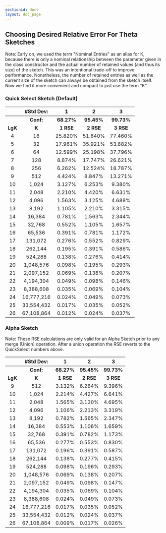 ```yaml
---
sectionid: docs
layout: doc_page
---
```

<!--
    Licensed to the Apache Software Foundation (ASF) under one
    or more contributor license agreements.  See the NOTICE file
    distributed with this work for additional information
    regarding copyright ownership.  The ASF licenses this file
    to you under the Apache License, Version 2.0 (the
    "License"); you may not use this file except in compliance
    with the License.  You may obtain a copy of the License at

      http://www.apache.org/licenses/LICENSE-2.0

    Unless required by applicable law or agreed to in writing,
    software distributed under the License is distributed on an
    "AS IS" BASIS, WITHOUT WARRANTIES OR CONDITIONS OF ANY
    KIND, either express or implied.  See the License for the
    specific language governing permissions and limitations
    under the License.
-->

## Choosing Desired Relative Error For Theta Sketches
Note: Early on, we used the term "Nominal Entries" as an alias for K, because there is only a nominal relationship between the parameter given in the class constructor and the actual number of retained values (and thus its size) of the sketch.  This was an intentional trade-off to improve performance.  Nonetheless, the number of retained entries as well as the current size of the sketch can always be obtained from the sketch itself.  Now we find it more convenient and compact to just use the term "K". 

### Quick Select Sketch (Default)



&nbsp;    |#Std Dev:   |1      |2      |3      |
:--------:|:----------:|:-----:|:-----:|:-----:|
          |<b>Conf:</b>|<b>68.27%</b>|<b>95.45%</b>|<b>99.73%</b>|
<b>LgK</b>|<b>K</b>    |<b>1 RSE</b>|<b>2 RSE</b>|<b>3 RSE</b>|
4         |16          |25.820%|51.640%|77.460%|
5         |32          |17.961%|35.921%|53.882%|
6         |64          |12.599%|25.198%|37.796%|
7         |128         | 8.874%|17.747%|26.621%|
8         |256         | 6.262%|12.524%|18.787%|
9         |512         | 4.424%| 8.847%|13.271%|
10        |1,024       | 3.127%| 6.253%| 9.380%|
11        |2,048       | 2.210%| 4.420%| 6.631%|
12        |4,096       | 1.563%| 3.125%| 4.688%|
13        |8,192       | 1.105%| 2.210%| 3.315%|
14        |16,384      | 0.781%| 1.563%| 2.344%|
15        |32,768      | 0.552%| 1.105%| 1.657%|
16        |65,536      | 0.391%| 0.781%| 1.172%|
17        |131,072     | 0.276%| 0.552%| 0.829%|
18        |262,144     | 0.195%| 0.391%| 0.586%|
19        |524,288     | 0.138%| 0.276%| 0.414%|
20        |1,048,576   | 0.098%| 0.195%| 0.293%|
21        |2,097,152   | 0.069%| 0.138%| 0.207%|
22        |4,194,304   | 0.049%| 0.098%| 0.146%|
23        |8,388,608   | 0.035%| 0.069%| 0.104%|
24        |16,777,216  | 0.024%| 0.049%| 0.073%|
25        |33,554,432  | 0.017%| 0.035%| 0.052%|
26        |67,108,864  | 0.012%| 0.024%| 0.037%|

### Alpha Sketch
Note: These RSE calculations are only valid for an Alpha Sketch prior to any merge (Union) operation.  After a union operation the RSE reverts to the QuickSelect numbers above.

&nbsp;    |#Std Dev:    |1      |2      |3      |
:--------:|:----------:|:-----:|:-----:|:-----:|
          |<b>Conf:</b>|<b>68.27%</b>|<b>95.45%</b>|<b>99.73%</b>|
<b>LgK</b>|<b>K</b>    |<b>1 RSE</b>|<b>2 RSE</b>|<b>3 RSE</b>|
9         |512         | 3.132%| 6.264%| 9.396%|
10        |1,024       | 2.214%| 4.427%| 6.641%|
11        |2,048       | 1.565%| 3.130%| 4.695%|
12        |4,096       | 1.106%| 2.213%| 3.319%|
13        |8,192       | 0.782%| 1.565%| 2.347%|
14        |16,384      | 0.553%| 1.106%| 1.659%|
15        |32,768      | 0.391%| 0.782%| 1.173%|
16        |65,536      | 0.277%| 0.553%| 0.830%|
17        |131,072     | 0.196%| 0.391%| 0.587%|
18        |262,144     | 0.138%| 0.277%| 0.415%|
19        |524,288     | 0.098%| 0.196%| 0.293%|
20        |1,048,576   | 0.069%| 0.138%| 0.207%|
21        |2,097,152   | 0.049%| 0.098%| 0.147%|
22        |4,194,304   | 0.035%| 0.069%| 0.104%|
23        |8,388,608   | 0.024%| 0.049%| 0.073%|
24        |16,777,216  | 0.017%| 0.035%| 0.052%|
25        |33,554,432  | 0.012%| 0.024%| 0.037%|
26        |67,108,864  | 0.009%| 0.017%| 0.026%|
